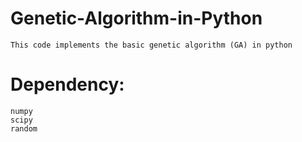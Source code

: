 
# Genetic-Algorithm-in-Python
    This code implements the basic genetic algorithm (GA) in python

# Dependency:
    numpy
    scipy
    random
